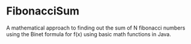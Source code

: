# FibonacciSum
A mathematical approach to finding out the sum of N fibonacci numbers using the Binet formula for f(x) using basic math functions in Java.
